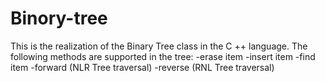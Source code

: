 # Binory-tree
This is the realization of the Binary Tree class in the C ++ language. 
The following methods are supported in the tree:
-erase item
-insert item
-find item
-forward (NLR Tree traversal)
-reverse (RNL Tree traversal)
